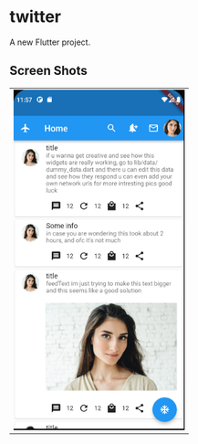 # twitter

A new Flutter project.

## Screen Shots
<table>
 <tr>
  <td><img src="https://github.com/Mohammadhsmhs/twitter/blob/master/ss/Screenshot%202021-12-07%20235719.png" width="300" /></td>

 </tr>
 <table>
